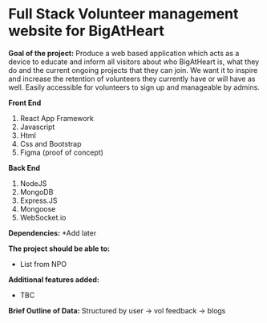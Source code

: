 # Full Stack Volunteer management website for BigAtHeart

**Goal of the project:** 
Produce a web based application which acts as a device to educate and inform all visitors about who BigAtHeart is, what they do and the current ongoing projects that they can join.
We want it to inspire and increase the retention of volunteers they currently have or will have as well.
Easily accessible for volunteers to sign up and manageable by admins.

**Front End** 
1. React App Framework
2. Javascript
3. Html
4. Css and Bootstrap
5. Figma (proof of concept)

**Back End** 
1. NodeJS
2. MongoDB
3. Express.JS
4. Mongoose
5. WebSocket.io
   
**Dependencies:**
  *Add later
    
**The project should be able to:**
  * List from NPO
    
**Additional features added:**
  * TBC


    
**Brief Outline of Data:** 
Structured by user -> vol
feedback -> blogs


    

